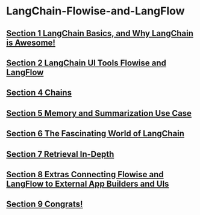 # LangChain-Flowise-and-LangFlow

## [Section 1 LangChain Basics, and Why LangChain is Awesome!](./assets/Section%201%20LangChain%20Basics,%20and%20Why%20LangChain%20is%20Awesome!/)

## [Section 2 LangChain Ul Tools Flowise and LangFlow](./assets/Section%202%20LangChain%20UI%20Tools%20Flowise%20and%20LangFlow/)

## [Section 4 Chains](./assets/Section%204%20Chains/)

## [Section 5 Memory and Summarization Use Case](./assets/Section%205%20Memory%20and%20Summarization%20Use%20Case/)

## [Section 6 The Fascinating World of LangChain](./assets/Section%206%20The%20Fascinating%20World%20of%20LangChain/)

## [Section 7 Retrieval In-Depth](./assets/Section%207%20Retrieval%20In-Depth/)

## [Section 8 Extras Connecting Flowise and LangFlow to External App Builders and Uls](./assets/Section%208%20Extras%20Connecting%20Flowise%20and%20LangFlow%20to%20External%20App%20Builders%20and%20Uls/)

## [Section 9 Congrats!](./assets/Section%209%20Congrats!/)
